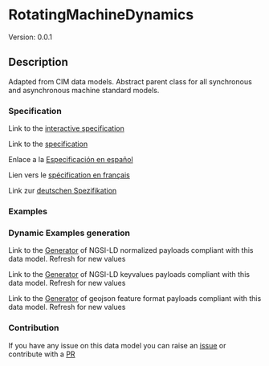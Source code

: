 # RotatingMachineDynamics
Version: 0.0.1

## Description 

Adapted from CIM data models. Abstract parent class for all synchronous and asynchronous machine standard models.
### Specification

Link to the [interactive specification](https://swagger.lab.fiware.org/?url=https://smart-data-models.github.io/dataModel.EnergyCIM/RotatingMachineDynamics/swagger.yaml)

Link to the [specification](https://github.com/smart-data-models/dataModel.EnergyCIM/blob/master/RotatingMachineDynamics/doc/spec.md)

Enlace a la [Especificación en español](https://github.com/smart-data-models/dataModel.EnergyCIM/blob/master/RotatingMachineDynamics/doc/spec_ES.md)

Lien vers le [spécification en français](https://github.com/smart-data-models/dataModel.EnergyCIM/blob/master/RotatingMachineDynamics/doc/spec_FR.md)

Link zur [deutschen Spezifikation](https://github.com/smart-data-models/dataModel.EnergyCIM/blob/master/RotatingMachineDynamics/doc/spec_DE.md)
### Examples
### Dynamic Examples generation

Link to the [Generator](https://smartdatamodels.org/extra/ngsi-ld_generator.php?schemaUrl=https://raw.githubusercontent.com/smart-data-models/dataModel.EnergyCIM/master/RotatingMachineDynamics/schema.json&email=info@smartdatamodels.org) of NGSI-LD normalized payloads compliant with this data model. Refresh for new values

Link to the [Generator](https://smartdatamodels.org/extra/ngsi-ld_generator_keyvalues.php?schemaUrl=https://raw.githubusercontent.com/smart-data-models/dataModel.EnergyCIM/master/RotatingMachineDynamics/schema.json&email=info@smartdatamodels.org) of NGSI-LD keyvalues payloads compliant with this data model. Refresh for new values

Link to the [Generator](https://smartdatamodels.org/extra/geojson_features_generator.php?schemaUrl=https://raw.githubusercontent.com/smart-data-models/dataModel.EnergyCIM/master/RotatingMachineDynamics/schema.json&email=info@smartdatamodels.org) of geojson feature format payloads compliant with this data model. Refresh for new values
### Contribution

 If you have any issue on this data model you can raise an [issue](https://github.com/smart-data-models/dataModel.EnergyCIM/issues)  or contribute with a [PR](https://github.com/smart-data-models/dataModel.EnergyCIM/pulls)